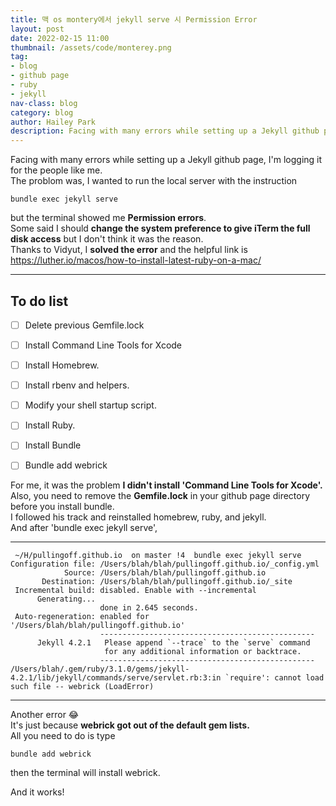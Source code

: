 ```yaml
---
title: 맥 os montery에서 jekyll serve 시 Permission Error
layout: post
date: 2022-02-15 11:00
thumbnail: /assets/code/monterey.png
tag:
- blog
- github page
- ruby
- jekyll
nav-class: blog
category: blog
author: Hailey Park
description: Facing with many errors while setting up a Jekyll github page...
---
```


Facing with many errors while setting up a Jekyll github page, I'm logging it for the people like me.  
The problom was, I wanted to run the local server with the instruction  

```
bundle exec jekyll serve
```
but the terminal showed me **Permission errors**.  
Some said I should **change the system preference to give iTerm the full disk access** but I don't think it was the reason.  
Thanks to Vidyut, I **solved the error** and the helpful link is 
https://luther.io/macos/how-to-install-latest-ruby-on-a-mac/

-------------------------
## To do list 
- [ ] Delete previous Gemfile.lock
- [ ] Install Command Line Tools for Xcode
- [ ] Install Homebrew.
- [ ] Install rbenv and helpers.
- [ ] Modify your shell startup script.
- [ ] Install Ruby.
- [ ] Install Bundle
- [ ] Bundle add webrick



For me, it was the problem **I didn't install 'Command Line Tools for Xcode'.**  
Also, you need to remove the **Gemfile.lock** in your github page directory before you install bundle.  
I followed his track and reinstalled homebrew, ruby, and jekyll.  
And after 'bundle exec jekyll serve', 

-------------------------
``` 
 ~/H/pullingoff.github.io  on master !4  bundle exec jekyll serve
Configuration file: /Users/blah/blah/pullingoff.github.io/_config.yml
            Source: /Users/blah/blah/pullingoff.github.io
       Destination: /Users/blah/blah/pullingoff.github.io/_site
 Incremental build: disabled. Enable with --incremental
      Generating... 
                    done in 2.645 seconds.
 Auto-regeneration: enabled for '/Users/blah/blah/pullingoff.github.io'
                    ------------------------------------------------
      Jekyll 4.2.1   Please append `--trace` to the `serve` command 
                     for any additional information or backtrace. 
                    ------------------------------------------------
/Users/blah/.gem/ruby/3.1.0/gems/jekyll-4.2.1/lib/jekyll/commands/serve/servlet.rb:3:in `require': cannot load such file -- webrick (LoadError)
```
-------------------------
Another error 😂   
It's just because **webrick got out of the default gem lists.**  
All you need to do is type
```
bundle add webrick
```
then the terminal will install webrick.


And it works!
